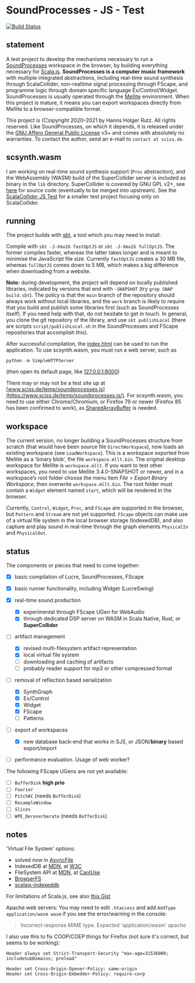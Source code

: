 # SoundProcesses - JS - Test

[![Build Status](https://github.com/Sciss/SoundProcessesJSTest/workflows/Scala%20CI/badge.svg?branch=main)](https://github.com/Sciss/SoundProcessesJSTest/actions?query=workflow%3A%22Scala+CI%22)

## statement

A test project to develop the mechanisms necessary to run a
[SoundProcesses](https://git.iem.at/sciss/SoundProcesses) workspace in the browser, 
by building everything necessary for [Scala.js](https://www.scala-js.org/).
__SoundProcesses is a computer music framework__ with multiple integrated abstractions, 
including real-time sound synthesis through  ScalaCollider, non-realtime signal processing through FScape, 
and programme logic through domain specific language Ex/Control/Widget. SoundProcesses is usually operated 
through the [Mellite](https://sciss.de/mellite) environment. When this project is mature, it means you can export
workspaces directly from Mellite to a browser-compatible format.

This project is (C)opyright 2020–2021 by Hanns Holger Rutz. All rights reserved.
Like SoundProcesses, on which it depends, it is released under the 
[GNU Affero General Public License](https://github.com/Sciss/SoundProcessesJSTest/raw/main/LICENSE) v3+
and comes with absolutely no warranties. To contact the author, send an e-mail to `contact at sciss.de`.

## scsynth.wasm

I am working on real-time sound synthesis support (`Proc` abstraction), and the WebAssembly (WASM) build
of the SuperCollider server is included as binary in the `lib` directory. SuperCollider is covered by GNU GPL v2+,
see [here](https://github.com/Sciss/supercollider/tree/wasm) for source code (eventually to be merged into
upstream).
See the [ScalaCollider JS Test](https://github.com/Sciss/ScalaColliderJSTest) for a smaller test project
focusing only on ScalaCollider.

## running

The project builds with [sbt](https://www.scala-sbt.org/), a tool which you may need to install.

Compile with `sbt -J-Xmx2G fastOptJS` or `sbt -J-Xmx2G fullOptJS`. The former compiles faster, whereas the
latter takes longer and is meant to minimise the JavaScript file size. Currently `fastOptJS` creates a 30 MB
file, whereas `fullOptJS` comes down to 5 MB, which makes a big difference when downloading from a website.

__Note:__ during development, the project will depend on locally published libraries, indicated by versions
that end with `-SNAPSHOT` (try `grep SNAP build.sbt`). The policy is that the `main` branch of the
repository should always work without local libraries, and the `work` branch is likely to require that you
build and publish some libraries first (such as SoundProcesses itself). If you need help with that, do not
hesitate to get in touch. In general, you clone the git repository of the library, and use `sbt publishLocal` 
(there are scripts `script/publishLocal.sh` in the SoundProcesses and FScape repositories that accomplish this).

After successful compilation, the [index.html](index.html) can be used to run the application.
To use scsynth.wasm, you must run a web server, such as

    python -m SimpleHTTPServer

(then open its default page, like [127.0.0.1:8000](http://127.0.0.1:8000))

There may or may not be a test site up
at [www.sciss.de/temp/soundprocesses.js](https://www.sciss.de/temp/soundprocesses.js/). For scsynth.wasm,
you need to use either Chrome/Chromium, or Firefox 79 or newer (Firefox 85 has been confirmed to work),
as [SharedArrayBuffer](https://caniuse.com/sharedarraybuffer) is needed.

## workspace

The current version, no longer building a SoundProcesses structure from scratch (that would have been 
source file `DirectWorkspace`), now loads an existing workspace (see `LoadWorkspace`). This is a workspace 
exported from Mellite as a 'binary blob', the file `workspace.mllt.bin`. The original desktop
workspace for Mellite is `workspace.mllt`. If you want to test other workspaces, you need to use
Mellite 3.4.0-SNAPSHOT or newer, and in a workspace’s root folder choose the menu item
_File_ > _Export Binary Workspace_, then overwrite `workspace.mllt.bin`. The root folder must
contain a `Widget` element named `start`, which will be rendered in the browser.

Currently, `Control`, `Widget`, `Proc`, and `FScape` are supported in the browser, 
but `Pattern` and `Stream` are not yet supported.
`FScape` objects can make use of  a virtual file system in the local
browser storage (IndexedDB), and also capture and play sound in real-time through 
the graph elements `PhysicalIn` and `PhysicalOut`.

## status

The components or pieces that need to come together:

- [X] basic compilation of Lucre, SoundProcesses, FScape
- [X] basic runner functionality, including Widget (LucreSwing)
- [X] real-time sound production

   - [X] experimental through FScape UGen for WebAudio
   - [X] through dedicated DSP server on WASM in Scala Native, Rust, or __SuperCollider__
       
- [ ] artifact management

   - [X] revised multi-filesystem artifact representation
   - [X] local virtual file system
   - [ ] downloading and caching of artifacts
   - [ ] probably reader support for mp3 or other compressed format
       
- [ ] removal of reflection based serialization 

   - [X] SynthGraph
   - [X] Ex/Control
   - [X] Widget
   - [X] FScape
   - [ ] Patterns
  
- [ ] export of workspaces 

   - [X] new database back-end that works in SJS, or JSON/__binary__ based export/import
       
- [ ] performance evaluation. Usage of web worker?

The following FScape UGens are not yet available:

- [ ] `BufferDisk` __high prio__
- [ ] `Fourier`
- [ ] `PitchAC` (needs `BufferDisk`)
- [ ] `ResampleWindow`
- [ ] `Slices`
- [ ] `WPE_Dereverberate` (needs `BufferDisk`)

## notes

'Virtual File System' options:

- solved now in [AsyncFile](https://github.com/Sciss/AsyncFile)
- IndexedDB at [MDN](https://developer.mozilla.org/en-US/docs/Web/API/IndexedDB_API), at [W3C](https://www.w3.org/TR/IndexedDB/)
- FileSystem API at [MDN](https://developer.mozilla.org/en-US/docs/Web/API/FileSystem), at [CanIUse](https://caniuse.com/?search=FileSystem%20API)
- [BrowserFS](https://jvilk.com/browserfs/2.0.0-beta/index.html)
- [scalajs-indexeddb](https://github.com/math85360/scalajs-indexeddb/blob/master/src/main/scala/com/iz2use/indexeddb/IndexedDB.scala)

For limitations of Scala.js, see also [this Gist](https://gist.github.com/Sciss/22996370ea2a277a409775705d740993)

Apache web servers: You may need to edit `.htaccess` and add `AddType application/wasm wasm` if you see
the error/warning in the console:

> Incorrect response MIME type. Expected 'application/wasm' apache

I also use this to fix COOP/COEP things for Firefox (not sure it's correct, but seems to be working):

```
Header always set Strict-Transport-Security "max-age=31536000; includeSubDomains; preload"

Header set Cross-Origin-Opener-Policy: same-origin
Header set Cross-Origin-Embedder-Policy: require-corp
```
